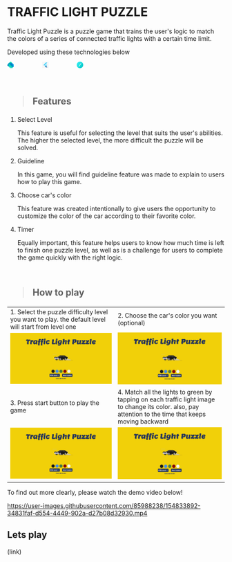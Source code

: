 # TRAFFIC LIGHT PUZZLE 

Traffic Light Puzzle is a puzzle game that trains the user's logic to match the colors of a series of connected traffic lights with a certain time limit.

Developed using these technologies below <br>

<a href="https://dart.dev/"><img src = "assets/images/dart.png" style="width:3%; margin-right:30px" alt="Dart"></a> &nbsp; &nbsp; &nbsp; &nbsp;
<a href="https://flutter.dev/"><img src = "assets/images/logoflutter.jpg"  alt="Flutter" style="width:3%; margin-right:30px" ></a> &nbsp; &nbsp; &nbsp; &nbsp;
<a href="https://lottiefiles.com//"><img src = "assets/images/lottie.svg" alt="Lottie Files" style="width:3%; margin-right:30px" ></a> &nbsp; &nbsp; &nbsp; &nbsp;

<br>

<h2><blockquote> <b> Features </b></blockquote></h2>

1. Select Level
     <p>This feature is useful for selecting the level that suits the user's abilities. The higher the selected level, the more difficult the puzzle will be solved. </p>

4. Guideline
     <p>In this game, you will find guideline feature was made to explain to users how to play this game.</p>

2. Choose car's color
     <p>This feature was created intentionally to give users the opportunity to customize the color of the car according to their favorite color.</p>

3. Timer
     <p>Equally important, this feature helps users to know how much time is left to finish one puzzle level, as well as is a challenge for users to complete the game quickly with the right logic. </p>

<br>

<h2><blockquote> <b> How to play </b></blockquote></h2>

<table>
     <tr>
          <td>1. Select the puzzle difficulty level you want to play. the default level will start from level one</td>
          <td>2. Choose the car's color you want (optional)</td>
     </tr>
     <tr>
          <td><img src="assets/images/ss.jpg" width="100%"/></td>
          <td><img src="assets/images/ss.jpg" width="100%"/></td>
     </tr>
     <tr>
          <td>3. Press start button to play the game</td>
          <td>4. Match all the lights to green by tapping on each traffic light image to change its color. also, pay attention to the time that keeps moving backward </td>
     </tr>
     <tr>
          <td><img src="assets/images/ss.jpg" width="100%"/></td>
          <td><img src="assets/images/ss.jpg" width="100%"/></td>
     </tr>
     
</table>

To find out more clearly, please watch the demo video below! 

https://user-images.githubusercontent.com/85988238/154833892-34831faf-d554-4449-902a-d27b08d32930.mp4


## Lets play
(link)






